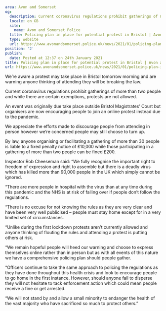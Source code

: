 ```yaml
area: Avon and Somerset
og:
  description: Current coronavirus regulations prohibit gatherings of more than two people and while there are certain exemptions, protests are not allowed.
  locale: en_GB
  site:
    name: Avon and Somerset Police
  title: Policing plan in place for potential protest in Bristol | Avon and Somerset Police
  type: website
  url: https://www.avonandsomerset.police.uk/news/2021/01/policing-plan-in-place-for-potential-protest-in-bristol/
position: '2'
publish:
  date: Posted at 12:37 on 24th January 2021
title: Policing plan in place for potential protest in Bristol | Avon and Somerset Police
url: https://www.avonandsomerset.police.uk/news/2021/01/policing-plan-in-place-for-potential-protest-in-bristol/
```

We’re aware a protest may take place in Bristol tomorrow morning and are warning anyone thinking of attending they will be breaking the law.

Current coronavirus regulations prohibit gatherings of more than two people and while there are certain exemptions, protests are not allowed.

An event was originally due take place outside Bristol Magistrates’ Court but organisers are now encouraging people to join an online protest instead due to the pandemic.

We appreciate the efforts made to discourage people from attending in person however we’re concerned people may still choose to turn up.

By law, anyone organising or facilitating a gathering of more than 30 people is liable to a fixed penalty notice of £10,000 while those participating in a gathering of more than two people can be fined £200.

Inspector Rob Cheeseman said: “We fully recognise the important right to freedom of expression and right to assemble but there is a deadly virus which has killed more than 90,000 people in the UK which simply cannot be ignored.

“There are more people in hospital with the virus than at any time during this pandemic and the NHS is at risk of falling over if people don’t follow the regulations.

“There is no excuse for not knowing the rules as they are very clear and have been very well publicised – people must stay home except for in a very limited set of circumstances.

“Unlike during the first lockdown protests aren’t currently allowed and anyone thinking of flouting the rules and attending a protest is putting others at risk.

“We remain hopeful people will heed our warning and choose to express themselves online rather than in person but as with all events of this nature we have a comprehensive policing plan should people gather.

“Officers continue to take the same approach to policing the regulations as they have done throughout this health crisis and look to encourage people to go home in the first instance. However, should anyone fail to disperse they will not hesitate to tack enforcement action which could mean people receive a fine or get arrested.

“We will not stand by and allow a small minority to endanger the health of the vast majority who have sacrificed so much to protect others.”
